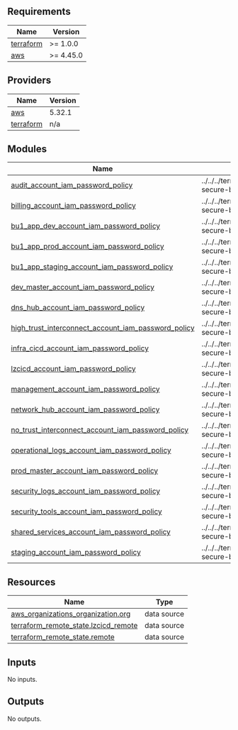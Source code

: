 <!-- BEGIN_TF_DOCS -->
## Requirements

| Name | Version |
|------|---------|
| <a name="requirement_terraform"></a> [terraform](#requirement\_terraform) | >= 1.0.0 |
| <a name="requirement_aws"></a> [aws](#requirement\_aws) | >= 4.45.0 |

## Providers

| Name | Version |
|------|---------|
| <a name="provider_aws"></a> [aws](#provider\_aws) | 5.32.1 |
| <a name="provider_terraform"></a> [terraform](#provider\_terraform) | n/a |

## Modules

| Name | Source | Version |
|------|--------|---------|
| <a name="module_audit_account_iam_password_policy"></a> [audit\_account\_iam\_password\_policy](#module\_audit\_account\_iam\_password\_policy) | ../../../terraform/modules/aws-secure-baseline/s3-baseline | n/a |
| <a name="module_billing_account_iam_password_policy"></a> [billing\_account\_iam\_password\_policy](#module\_billing\_account\_iam\_password\_policy) | ../../../terraform/modules/aws-secure-baseline/s3-baseline | n/a |
| <a name="module_bu1_app_dev_account_iam_password_policy"></a> [bu1\_app\_dev\_account\_iam\_password\_policy](#module\_bu1\_app\_dev\_account\_iam\_password\_policy) | ../../../terraform/modules/aws-secure-baseline/s3-baseline | n/a |
| <a name="module_bu1_app_prod_account_iam_password_policy"></a> [bu1\_app\_prod\_account\_iam\_password\_policy](#module\_bu1\_app\_prod\_account\_iam\_password\_policy) | ../../../terraform/modules/aws-secure-baseline/s3-baseline | n/a |
| <a name="module_bu1_app_staging_account_iam_password_policy"></a> [bu1\_app\_staging\_account\_iam\_password\_policy](#module\_bu1\_app\_staging\_account\_iam\_password\_policy) | ../../../terraform/modules/aws-secure-baseline/s3-baseline | n/a |
| <a name="module_dev_master_account_iam_password_policy"></a> [dev\_master\_account\_iam\_password\_policy](#module\_dev\_master\_account\_iam\_password\_policy) | ../../../terraform/modules/aws-secure-baseline/s3-baseline | n/a |
| <a name="module_dns_hub_account_iam_password_policy"></a> [dns\_hub\_account\_iam\_password\_policy](#module\_dns\_hub\_account\_iam\_password\_policy) | ../../../terraform/modules/aws-secure-baseline/s3-baseline | n/a |
| <a name="module_high_trust_interconnect_account_iam_password_policy"></a> [high\_trust\_interconnect\_account\_iam\_password\_policy](#module\_high\_trust\_interconnect\_account\_iam\_password\_policy) | ../../../terraform/modules/aws-secure-baseline/s3-baseline | n/a |
| <a name="module_infra_cicd_account_iam_password_policy"></a> [infra\_cicd\_account\_iam\_password\_policy](#module\_infra\_cicd\_account\_iam\_password\_policy) | ../../../terraform/modules/aws-secure-baseline/s3-baseline | n/a |
| <a name="module_lzcicd_account_iam_password_policy"></a> [lzcicd\_account\_iam\_password\_policy](#module\_lzcicd\_account\_iam\_password\_policy) | ../../../terraform/modules/aws-secure-baseline/s3-baseline | n/a |
| <a name="module_management_account_iam_password_policy"></a> [management\_account\_iam\_password\_policy](#module\_management\_account\_iam\_password\_policy) | ../../../terraform/modules/aws-secure-baseline/s3-baseline | n/a |
| <a name="module_network_hub_account_iam_password_policy"></a> [network\_hub\_account\_iam\_password\_policy](#module\_network\_hub\_account\_iam\_password\_policy) | ../../../terraform/modules/aws-secure-baseline/s3-baseline | n/a |
| <a name="module_no_trust_interconnect_account_iam_password_policy"></a> [no\_trust\_interconnect\_account\_iam\_password\_policy](#module\_no\_trust\_interconnect\_account\_iam\_password\_policy) | ../../../terraform/modules/aws-secure-baseline/s3-baseline | n/a |
| <a name="module_operational_logs_account_iam_password_policy"></a> [operational\_logs\_account\_iam\_password\_policy](#module\_operational\_logs\_account\_iam\_password\_policy) | ../../../terraform/modules/aws-secure-baseline/s3-baseline | n/a |
| <a name="module_prod_master_account_iam_password_policy"></a> [prod\_master\_account\_iam\_password\_policy](#module\_prod\_master\_account\_iam\_password\_policy) | ../../../terraform/modules/aws-secure-baseline/s3-baseline | n/a |
| <a name="module_security_logs_account_iam_password_policy"></a> [security\_logs\_account\_iam\_password\_policy](#module\_security\_logs\_account\_iam\_password\_policy) | ../../../terraform/modules/aws-secure-baseline/s3-baseline | n/a |
| <a name="module_security_tools_account_iam_password_policy"></a> [security\_tools\_account\_iam\_password\_policy](#module\_security\_tools\_account\_iam\_password\_policy) | ../../../terraform/modules/aws-secure-baseline/s3-baseline | n/a |
| <a name="module_shared_services_account_iam_password_policy"></a> [shared\_services\_account\_iam\_password\_policy](#module\_shared\_services\_account\_iam\_password\_policy) | ../../../terraform/modules/aws-secure-baseline/s3-baseline | n/a |
| <a name="module_staging_account_iam_password_policy"></a> [staging\_account\_iam\_password\_policy](#module\_staging\_account\_iam\_password\_policy) | ../../../terraform/modules/aws-secure-baseline/s3-baseline | n/a |

## Resources

| Name | Type |
|------|------|
| [aws_organizations_organization.org](https://registry.terraform.io/providers/hashicorp/aws/latest/docs/data-sources/organizations_organization) | data source |
| [terraform_remote_state.lzcicd_remote](https://registry.terraform.io/providers/hashicorp/terraform/latest/docs/data-sources/remote_state) | data source |
| [terraform_remote_state.remote](https://registry.terraform.io/providers/hashicorp/terraform/latest/docs/data-sources/remote_state) | data source |

## Inputs

No inputs.

## Outputs

No outputs.
<!-- END_TF_DOCS -->